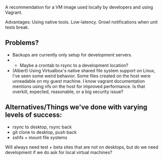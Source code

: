 A recommendation for a VM image used locally by developers and using Vagrant.

Advantages:  Using native tools.  Low-latency.  Growl notifications when unit tests break.

## Problems?  
* Backups are currently only setup for development servers.
* * Maybe a crontab to rsync to a development location?
* (Albert) Using Virtualbox's native shared file system support on Linux, I've seen some weird behavior.  Some files created on the host were unreadable on my guest machine.  I know vagrant documentation mentions using nfs on the host for improved performance.  Is that overkill, expected, reasonable, or a big security issue?


## Alternatives/Things we've done with varying levels of success:

* rsync to desktop, rsync back
* git clone to desktop, push back
* sshfs + mount file systems

Will always need test + beta sites that are not on desktops, but do we need development if we do ask for local virtual machines?

